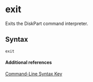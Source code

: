 # exit



Exits the DiskPart command interpreter.

## Syntax

```
exit
```

#### Additional references

[Command-Line Syntax Key](command-line-syntax-key.md)

